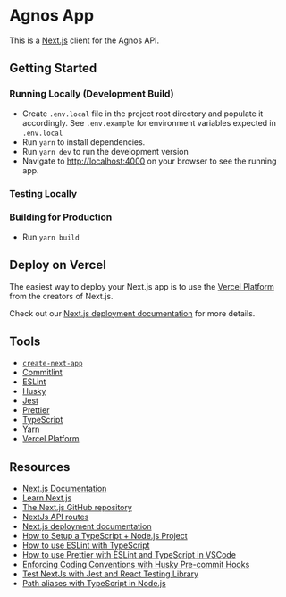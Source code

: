 # Agnos App

This is a [Next.js](https://nextjs.org/) client for the Agnos API.

## Getting Started

### Running Locally (Development Build)

- Create `.env.local` file in the project root directory and populate it accordingly. See `.env.example` for environment variables expected in `.env.local`
- Run `yarn` to install dependencies.
- Run `yarn dev` to run the development version
- Navigate to [http://localhost:4000](http://localhost:4000) on your browser to see the running app.

### Testing Locally

### Building for Production

- Run `yarn build`

## Deploy on Vercel

The easiest way to deploy your Next.js app is to use the [Vercel Platform](https://vercel.com/new) from the creators of Next.js.

Check out our [Next.js deployment documentation](https://nextjs.org/docs/deployment) for more details.

## Tools

- [`create-next-app`](https://github.com/vercel/next.js/tree/canary/packages/create-next-app)
- [Commitlint](https://commitlint.js.org/#/)
- [ESLint](https://eslint.org/)
- [Husky](https://github.com/typicode/husky)
- [Jest](https://jestjs.io/)
- [Prettier](https://prettier.io/)
- [TypeScript](https://www.typescriptlang.org/)
- [Yarn](https://yarnpkg.com/)
- [Vercel Platform](https://vercel.com)

## Resources

- [Next.js Documentation](https://nextjs.org/docs)
- [Learn Next.js](https://nextjs.org/learn)
- [The Next.js GitHub repository](https://github.com/vercel/next.js/)
- [NextJs API routes](https://nextjs.org/docs/api-routes/introduction)
- [Next.js deployment documentation](https://nextjs.org/docs/deployment)
- [How to Setup a TypeScript + Node.js Project](https://khalilstemmler.com/blogs/typescript/node-starter-project)
- [How to use ESLint with TypeScript](https://khalilstemmler.com/blogs/typescript/eslint-for-typescript)
- [How to use Prettier with ESLint and TypeScript in VSCode](https://khalilstemmler.com/blogs/tooling/prettier)
- [Enforcing Coding Conventions with Husky Pre-commit Hooks](https://khalilstemmler.com/blogs/tooling/enforcing-husky-precommit-hooks)
- [Test NextJs with Jest and React Testing Library](https://nextjs.org/docs/testing#jest-and-react-testing-library)
- [Path aliases with TypeScript in Node.js](https://dev.to/larswaechter/path-aliases-with-typescript-in-nodejs-4353)

